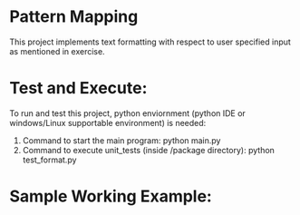 # Pattern Mapping

This project implements text formatting with respect to user specified input as mentioned in exercise.

# Test and Execute: 
To run and test this project, python enviornment (python IDE or windows/Linux supportable environment) is needed:

1. Command to start the main program: python main.py
2. Command to execute unit_tests (inside /package directory): python test_format.py

# Sample Working Example:




